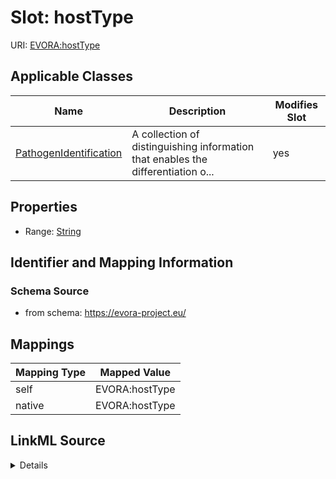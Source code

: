 

# Slot: hostType



URI: [EVORA:hostType](https://evora-project.eu/hostType)



<!-- no inheritance hierarchy -->





## Applicable Classes

| Name | Description | Modifies Slot |
| --- | --- | --- |
| [PathogenIdentification](PathogenIdentification.md) | A collection of distinguishing information that enables the differentiation o... |  yes  |







## Properties

* Range: [String](String.md)





## Identifier and Mapping Information







### Schema Source


* from schema: https://evora-project.eu/




## Mappings

| Mapping Type | Mapped Value |
| ---  | ---  |
| self | EVORA:hostType |
| native | EVORA:hostType |




## LinkML Source

<details>
```yaml
name: hostType
from_schema: https://evora-project.eu/
rank: 1000
alias: hostType
domain_of:
- PathogenIdentification
range: string

```
</details>